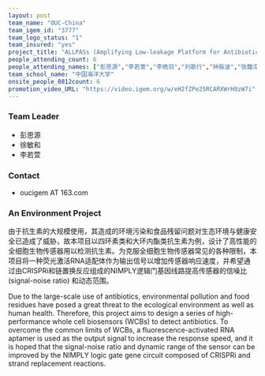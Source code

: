 ```yaml
---
layout: post
team_name: "OUC-China"
team_igem_id: "3777"
team_logo_status: "1"
team_insured: "yes"
project_title: "ALLPASs (Amplifying Low-leakage Platform for Antibiotic Sensors)"
people_attending_count: 6
people_attending_names: ["彭思源","李若萱","李皓羽","刘歌行","钟振波","张馥淳"]
team_school_name: "中国海洋大学"
onsite_people_0812count: 6
promotion_video_URL: "https://video.igem.org/w/eH2fZPe25RCARXWrH8zW7i"
---
```



### Team Leader
* 彭思源
* 徐敏和
* 李若萱

### Contact
* oucigem AT 163.com

### An Environment Project

由于抗生素的大规模使用，其造成的环境污染和食品残留问题对生态环境与健康安全已造成了威胁，故本项目以四环素类和大环内酯类抗生素为例，设计了高性能的全细胞生物传感器用以检测抗生素。为克服全细胞生物传感器常见的各种限制，本项目将一种荧光激活RNA适配体作为输出信号以增加传感器响应速度，并希望通过由CRISPRi和链置换反应组成的NIMPLY逻辑门基因线路提高传感器的信噪比 (signal-noise ratio) 和动态范围。

Due to the large-scale use of antibiotics, environmental pollution and food residues have posed a great threat to the ecological environment as well as human health. Therefore, this project aims to design a series of high-performance whole cell biosensors (WCBs) to detect antibiotics. To overcome the common limits of WCBs, a fluorescence-activated RNA aptamer is used as the output signal to increase the response speed, and it is hoped that the signal-noise ratio and dynamic range of the sensor can be improved by the NIMPLY logic gate gene circuit composed of CRISPRi and strand replacement reactions.
